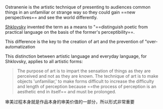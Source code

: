 Ostranenie is the artistic technique of presenting to audiences common things in an unfamiliar or strange way so they could gain ==new perspectives== and see the world differently.

[Shklovsky](Viktor%20Shklovsky) invented the term as a means to "==distinguish poetic from practical language on the basis of the former's perceptibility==.

This difference is the key to the creation of art and the prevention of "over-automatization

This distinction between artistic language and everyday language, for Shklovsky, applies to all artistic forms:
> The purpose of art is to impart the sensation of things as they are perceived and not as they are known. The technique of art is to make objects 'unfamiliar,' to make forms difficult to increase the difficulty and length of perception because ==the process of perception is an aesthetic end in itself== and must be prolonged.

审美过程本身就是作品本身的审美价值的一部分，所以形式非常重要